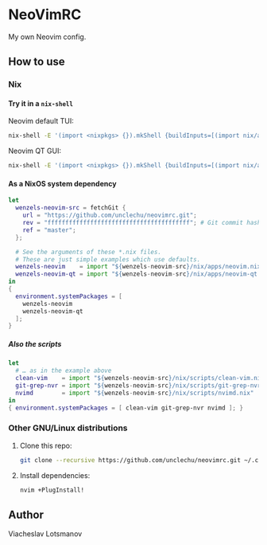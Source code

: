 # NeoVimRC

My own Neovim config.

## How to use

### Nix

#### Try it in a `nix-shell`

Neovim default TUI:

```sh
nix-shell -E '(import <nixpkgs> {}).mkShell {buildInputs=[(import nix/apps/neovim.nix {})];}' --run nvim
```

Neovim QT GUI:

```sh
nix-shell -E '(import <nixpkgs> {}).mkShell {buildInputs=[(import nix/apps/neovim-qt.nix {})];}' --run nvim-qt
```

#### As a NixOS system dependency

```nix
let
  wenzels-neovim-src = fetchGit {
    url = "https://github.com/unclechu/neovimrc.git";
    rev = "ffffffffffffffffffffffffffffffffffffffff"; # Git commit hash
    ref = "master";
  };

  # See the arguments of these *.nix files.
  # These are just simple examples which use defaults.
  wenzels-neovim    = import "${wenzels-neovim-src}/nix/apps/neovim.nix"    {};
  wenzels-neovim-qt = import "${wenzels-neovim-src}/nix/apps/neovim-qt.nix" {};
in
{
  environment.systemPackages = [
    wenzels-neovim
    wenzels-neovim-qt
  ];
}
```

##### Also the scripts

```nix
let
  # … as in the example above
  clean-vim    = import "${wenzels-neovim-src}/nix/scripts/clean-vim.nix"    {};
  git-grep-nvr = import "${wenzels-neovim-src}/nix/scripts/git-grep-nvr.nix" {};
  nvimd        = import "${wenzels-neovim-src}/nix/scripts/nvimd.nix"        {};
in
{ environment.systemPackages = [ clean-vim git-grep-nvr nvimd ]; }
```

### Other GNU/Linux distributions

1. Clone this repo:

   ```sh
   git clone --recursive https://github.com/unclechu/neovimrc.git ~/.config/nvim
   ```

2. Install dependencies:

   ```sh
   nvim +PlugInstall!
   ```

## Author

Viacheslav Lotsmanov
